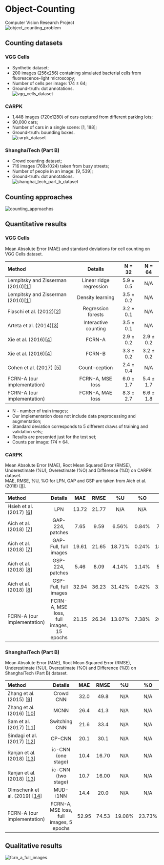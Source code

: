 # Object-Counting
Computer Vision Research Project  
![object_counting_problem](./images/object_counting_problem.png)

## Counting datasets
### VGG Cells
* Synthetic dataset;
* 200 images (256x256) containing simulated bacterial cells from fluorescence-light microscopy;
* Number of cells per image: 174 ± 64;
* Ground-truth: dot annotations.  
![vgg_cells_dataset](./images/vgg_cells_dataset.png)

### CARPK
* 1,448 images (720x1280) of cars captured from different parking lots;
* 90,000 cars;
* Number of cars in a single scene: [1, 188];
* Ground-truth: bounding boxes.  
![carpk_dataset](./images/carpk_dataset.png)

### ShanghaiTech (Part B)
* Crowd counting dataset;
* 716 images (768x1024) taken from busy streets;
* Number of people in an image: [9, 539];
* Ground-truth: dot annotations.  
![shanghai_tech_part_b_dataset](./images/shanghai_tech_part_b_dataset.png)

## Counting approaches
![counting_approaches](./images/counting_approaches.png)

## Quantitative results
### VGG Cells
Mean Absolute Error (MAE) and standard deviations for cell counting on VGG Cells dataset.

| Method                                | Details                 | N = 32    | N = 64    |
| :---                                  | :---:                   | :---:     | :---:     |
| Lempitsky and Zisserman (2010)\[[1]\] | Linear ridge regression | 5.9 ± 0.5 | N/A       |
| Lempitsky and Zisserman (2010)\[[1]\] | Density learning        | 3.5 ± 0.2 | N/A       |
| Fiaschi et al. (2012)\[[2]\]          | Regression forests      | 3.2 ± 0.1 | N/A       |
| Arteta et al. (2014)\[[3]\]           | Interactive counting    | 3.5 ± 0.1 | N/A       |
| Xie et al. (2016)\[[4]\]              | FCRN-A                  | 2.9 ± 0.2 | 2.9 ± 0.2 |
| Xie et al. (2016)\[[4]\]              | FCRN-B                  | 3.3 ± 0.2 | 3.2 ± 0.2 |
| Cohen et al. (2017) \[[5]\]           | Count-ception           | 2.4 ± 0.4 | N/A       |
| FCRN-A (our implementation)           | FCRN-A, MSE loss        | 6.0 ± 1.7 | 5.4 ± 1.7 |
| FCRN-A (our implementation)           | FCRN-A, MAE loss        | 8.3 ± 2.7 | 6.6 ± 1.8 |

* N - number of train images;
* Our implementation does not include data preprocessing and augmentation;
* Standard deviation corresponds to 5 different draws of training and validation sets;
* Results are presented just for the test set;
* Counts per image: 174 ± 64.

### CARPK
Mean Absolute Error (MAE), Root Mean Squared Error (RMSE), Underestimate (%U), Overestimate (%O) and Difference (%D) on CARPK dataset.  
MAE, RMSE, %U, %O for LPN, GAP and GSP are taken from Aich et al. (2018) \[[8]\].

| Method                      | Details                                  | MAE   | RMSE  | %U     | %O    |  %D    |
| :---                        | :---:                                    | :---: | :---: | :---:  | :---: | :---:  | 
| Hsieh et al. (2017) \[[6]\] | LPN                                      | 13.72 | 21.77 |  N/A   |  N/A  |  N/A   |
| Aich et al. (2018) \[[7]\]  | GAP-224, patches                         |  7.65 |  9.59 |  6.56% | 0.84% |  7.40% |
| Aich et al. (2018) \[[7]\]  | GAP-Full, full images                    | 19.61 | 21.65 | 18.71% | 0.24% | 18.95% |
| Aich et al. (2018) \[[8]\]  | GSP-224, patches                         |  5.46 |  8.09 |  4.14% | 1.14% |  5.28% |
| Aich et al. (2018) \[[8]\]  | GSP-Full, full images                    | 32.94 | 36.23 | 31.42% | 0.42% | 31.84% |
| FCRN-A (our implementation) | FCRN-A, MSE loss, full images, 15 epochs | 21.15 | 26.34 | 13.07% | 7.38% | 20.45% |

### ShanghaiTech (Part B)
Mean Absolute Error (MAE), Root Mean Squared Error (RMSE), Underestimate (%U), Overestimate (%O) and Difference (%D) on ShanghaiTech (Part B) dataset.

| Method                           | Details                                 | MAE   | RMSE  | %U     | %O     |  %D    |
| :---                             | :---:                                   | :---: | :---: | :---:  | :---:  | :---:  |
| Zhang et al. (2015) \[[9]\]      | Crowd CNN                               | 32.0  | 49.8  | N/A    | N/A    | N/A    |
| Zhang et al. (2016) \[[10]\]     | MCNN                                    | 26.4  | 41.3  | N/A    | N/A    | N/A    |
| Sam et al. (2017) \[[11]\]       | Switching CNN                           | 21.6  | 33.4  | N/A    | N/A    | N/A    |
| Sindagi et al. (2017) \[[12]\]   | CP-CNN                                  | 20.1  | 30.1  | N/A    | N/A    | N/A    |
| Ranjan et al. (2018) \[[13]\]    | ic-CNN (one stage)                      | 10.4  | 16.70 | N/A    | N/A    | N/A    |
| Ranjan et al. (2018) \[[13]\]    | ic-CNN (two stage)                      | 10.7  | 16.00 | N/A    | N/A    | N/A    |
| Olmschenk et al. (2019) \[[14]\] | MUD-i1NN                                | 14.4  | 20.0  | N/A    | N/A    | N/A    |
| FCRN-A (our implementation)      | FCRN-A, MSE loss, full images, 5 epochs | 52.95 | 74.53 | 19.08% | 23.73% | 42.81% |

## Qualitative results
![fcrn_a_full_images](./images/fcrn_a_full_images.png)

[1]: https://www.robots.ox.ac.uk/~vgg/publications/2010/Lempitsky10b/lempitsky10b.pdf
[2]: https://www.researchgate.net/publication/261130953_Learning_to_count_with_regression_forest_and_structured_labels
[3]: https://www.robots.ox.ac.uk/~vgg/publications/2014/Arteta14/arteta14.pdf
[4]: http://www.robots.ox.ac.uk/~vgg/publications/2016/Xie16/xie16.pdf
[5]: https://arxiv.org/abs/1703.08710
[6]: https://arxiv.org/abs/1707.05972
[7]: https://arxiv.org/abs/1803.05494
[8]: https://arxiv.org/abs/1805.11123
[9]: http://www.ee.cuhk.edu.hk/~xgwang/papers/zhangLWYcvpr15.pdf
[10]: http://openaccess.thecvf.com/content_cvpr_2016/papers/Zhang_Single-Image_Crowd_Counting_CVPR_2016_paper.pdf
[11]: https://arxiv.org/abs/1708.00199
[12]: https://arxiv.org/abs/1708.00953
[13]: https://arxiv.org/abs/1807.09959
[14]: https://arxiv.org/abs/1902.05379

